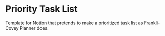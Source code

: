 Priority Task List
==================

Template for Notion that pretends to make a prioritized task list 
as Frankli-Covey Planner does.

